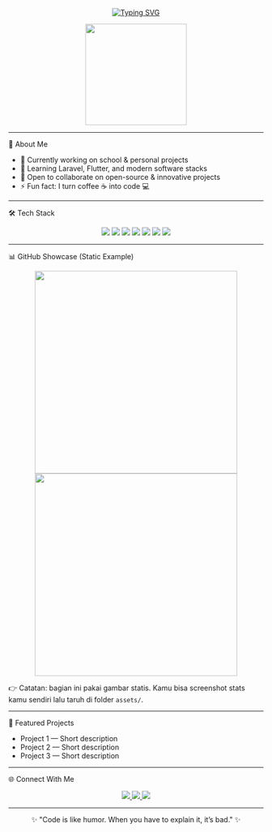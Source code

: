 <p align="center">
  <a href="https://github.com/andaa92">
    <img src="https://readme-typing-svg.demolab.com?font=Fira+Code&weight=500&size=30&pause=1000&color=00C4FF&center=true&vCenter=true&width=600&lines=Hi%2C+I'm+Andra;IT+Student;Aspiring+Software+Developer;Lifelong+Learner" alt="Typing SVG" />
  </a>
</p>

<p align="center">
  <img src="https://media.giphy.com/media/WUlplcMpOCEmTGBtBW/giphy.gif" width="200"/>
</p>

---

🌟 About Me  
- 🔭 Currently working on school & personal projects  
- 🌱 Learning Laravel, Flutter, and modern software stacks  
- 👯 Open to collaborate on open-source & innovative projects  
- ⚡ Fun fact: I turn coffee ☕ into code 💻  

---

🛠️ Tech Stack  
<p align="center">
  <img src="https://img.shields.io/badge/PHP-777BB4?style=for-the-badge&logo=php&logoColor=white"/>
  <img src="https://img.shields.io/badge/Laravel-FF2D20?style=for-the-badge&logo=laravel&logoColor=white"/>
  <img src="https://img.shields.io/badge/Flutter-02569B?style=for-the-badge&logo=flutter&logoColor=white"/>
  <img src="https://img.shields.io/badge/Dart-0175C2?style=for-the-badge&logo=dart&logoColor=white"/>
  <img src="https://img.shields.io/badge/JavaScript-F7DF1E?style=for-the-badge&logo=javascript&logoColor=black"/>
  <img src="https://img.shields.io/badge/MySQL-4479A1?style=for-the-badge&logo=mysql&logoColor=white"/>
  <img src="https://img.shields.io/badge/Git-F05032?style=for-the-badge&logo=git&logoColor=white"/>
</p>

---

📊 GitHub Showcase (Static Example)  
<p align="center">
  <img src="https://github.com/andaa92/andaa92/blob/main/assets/github-stats.png" width="400"/>
  <img src="https://github.com/andaa92/andaa92/blob/main/assets/top-langs.png" width="400"/>
</p>

👉 Catatan: bagian ini pakai gambar statis. Kamu bisa screenshot stats kamu sendiri lalu taruh di folder `assets/`.

---

🚀 Featured Projects  
- Project 1 — Short description  
- Project 2 — Short description  
- Project 3 — Short description  

---

🌐 Connect With Me  
<p align="center">
  <a href="https://linkedin.com/in/muhammad-andra-331050323">
    <img src="https://img.shields.io/badge/LinkedIn-blue?style=for-the-badge&logo=linkedin&logoColor=white"/>
  </a>
  <a href="https://github.com/andaa92">
    <img src="https://img.shields.io/badge/GitHub-black?style=for-the-badge&logo=github&logoColor=white"/>
  </a>
  <a href="https://your-portfolio.com">
    <img src="https://img.shields.io/badge/Portfolio-242424?style=for-the-badge&logo=firefox&logoColor=white"/>
  </a>
</p>

---

<p align="center">
  ✨ "Code is like humor. When you have to explain it, it’s bad." ✨
</p>
